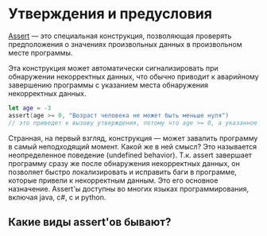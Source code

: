 # Утверждения и предусловия

[Assert](https://docs.swift.org/swift-book/documentation/the-swift-programming-language/thebasics/#Assertions-and-Preconditions) — это специальная конструкция, позволяющая проверять предположения о значениях произвольных данных в произвольном месте программы. 

Эта конструкция может автоматически сигнализировать при обнаружении некорректных данных, что обычно приводит к аварийному завершению программы с указанием места обнаружения некорректных данных. 
```swift
let age = -3
assert(age >= 0, "Возраст человека не может быть меньше нуля")
// это приведет к вызову утверждения, потому что age >= 0, а указанное значение < 0.
```

Странная, на первый взгляд, конструкция — может завалить программу в самый неподходящий момент. Какой же в ней смысл? 
Это называется неопределенное поведение (undefined behavior). Т.к. assert завершает программу сразу же после обнаружения некорректных данных, он позволяет быстро локализировать и исправить баги в программе, которые привели к некорректным данным. Это его основное назначение. Assert'ы доступны во многих языках программирования, включая java, c#, c и python.

## Какие виды assert'ов бывают?
